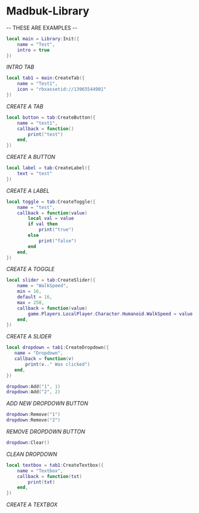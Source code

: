 # Madbuk-Library
-- THESE ARE EXAMPLES --

```lua
local main = Library:Init({
	name = "Test",
	intro = true
})
```
*INTRO TAB*

```lua
local tab1 = main:CreateTab({
	name = "Test1",
	icon = "rbxassetid://13965544901"
})
```
*CREATE A TAB*

```lua
local button = tab:CreateButton({
	name = "test1",
	callback = function()
		print("test")
	end,
})
```

*CREATE A BUTTON*

```lua
local label = tab:CreateLabel({
	text = "test"
})
```
*CREATE A LABEL*

```lua
local toggle = tab:CreateToggle({
	name = "test",
	callback = function(value)
		local val = value
		if val then
			print("true")
		else
			print("false")
		end
	end,
})
```

*CREATE A TOGGLE*

```lua
local slider = tab:CreateSlider({
	name = "WalkSpeed",
	min = 16,
	default = 16,
	max = 250,
	callback = function(value)
		game.Players.LocalPlayer.Character.Humanoid.WalkSpeed = value
	end,
})
```

*CREATE A SLIDER*

 ```lua
local dropdown = tab1:CreateDropdown({
	name = "Dropdown",
	callback = function(v)
		print(v.." Was clicked")
	end,	
})
```

```lua
dropdown:Add("1", 1)
dropdown:Add("2", 2)
```

*ADD NEW DROPDOWN BUTTON*

```lua
dropdown:Remove("1")
dropdown:Remove("2")
```

*REMOVE DROPDOWN BUTTON*

```lua
dropdown:Clear()
```
*CLEAN DROPDOWN*

```lua
local textbox = tab1:CreateTextbox({
	name = "Textbox",
	callback = function(txt)
		print(txt)
	end,
})
```

*CREATE A TEXTBOX*
